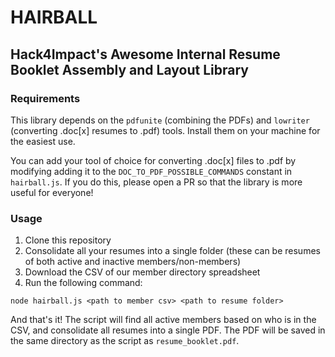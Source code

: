 # HAIRBALL

## Hack4Impact's Awesome Internal Resume Booklet Assembly and Layout Library

### Requirements

This library depends on the `pdfunite` (combining the PDFs) and `lowriter` (converting .doc[x] resumes to .pdf) tools. Install them on your machine for the easiest use.

You can add your tool of choice for converting .doc[x] files to .pdf by modifying adding it to the `DOC_TO_PDF_POSSIBLE_COMMANDS` constant in `hairball.js`. If you do this, please open a PR so that the library is more useful for everyone!

### Usage

1. Clone this repository
2. Consolidate all your resumes into a single folder (these can be resumes of both active and inactive members/non-members)
3. Download the CSV of our member directory spreadsheet
4. Run the following command:

```
node hairball.js <path to member csv> <path to resume folder>
```

And that's it! The script will find all active members based on who is in the CSV, and consolidate all resumes into a single PDF. The PDF will be saved in the same directory as the script as `resume_booklet.pdf`.
